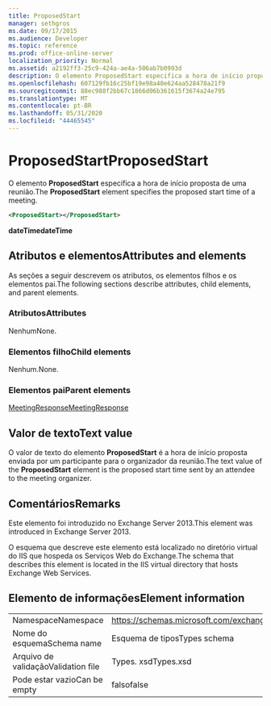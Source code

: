 ```yaml
---
title: ProposedStart
manager: sethgros
ms.date: 09/17/2015
ms.audience: Developer
ms.topic: reference
ms.prod: office-online-server
localization_priority: Normal
ms.assetid: a2192ff3-25c9-424a-ae4a-506ab7b0993d
description: O elemento ProposedStart especifica a hora de início proposta de uma reunião.
ms.openlocfilehash: 607129fb16c25bf19e98a40e624aa528478a21f9
ms.sourcegitcommit: 88ec988f2bb67c1866d06b361615f3674a24e795
ms.translationtype: MT
ms.contentlocale: pt-BR
ms.lasthandoff: 05/31/2020
ms.locfileid: "44465545"
---
```

# <a name="proposedstart"></a><span data-ttu-id="7588c-103">ProposedStart</span><span class="sxs-lookup"><span data-stu-id="7588c-103">ProposedStart</span></span>

<span data-ttu-id="7588c-104">O elemento **ProposedStart** especifica a hora de início proposta de uma reunião.</span><span class="sxs-lookup"><span data-stu-id="7588c-104">The **ProposedStart** element specifies the proposed start time of a meeting.</span></span> 
  
```XML
<ProposedStart></ProposedStart>
```

 <span data-ttu-id="7588c-105">**dateTime**</span><span class="sxs-lookup"><span data-stu-id="7588c-105">**dateTime**</span></span>
## <a name="attributes-and-elements"></a><span data-ttu-id="7588c-106">Atributos e elementos</span><span class="sxs-lookup"><span data-stu-id="7588c-106">Attributes and elements</span></span>

<span data-ttu-id="7588c-107">As seções a seguir descrevem os atributos, os elementos filhos e os elementos pai.</span><span class="sxs-lookup"><span data-stu-id="7588c-107">The following sections describe attributes, child elements, and parent elements.</span></span>
  
### <a name="attributes"></a><span data-ttu-id="7588c-108">Atributos</span><span class="sxs-lookup"><span data-stu-id="7588c-108">Attributes</span></span>

<span data-ttu-id="7588c-109">Nenhum</span><span class="sxs-lookup"><span data-stu-id="7588c-109">None.</span></span>
  
### <a name="child-elements"></a><span data-ttu-id="7588c-110">Elementos filho</span><span class="sxs-lookup"><span data-stu-id="7588c-110">Child elements</span></span>

<span data-ttu-id="7588c-111">Nenhum.</span><span class="sxs-lookup"><span data-stu-id="7588c-111">None.</span></span>
  
### <a name="parent-elements"></a><span data-ttu-id="7588c-112">Elementos pai</span><span class="sxs-lookup"><span data-stu-id="7588c-112">Parent elements</span></span>

[<span data-ttu-id="7588c-113">MeetingResponse</span><span class="sxs-lookup"><span data-stu-id="7588c-113">MeetingResponse</span></span>](meetingresponse.md)
  
## <a name="text-value"></a><span data-ttu-id="7588c-114">Valor de texto</span><span class="sxs-lookup"><span data-stu-id="7588c-114">Text value</span></span>

<span data-ttu-id="7588c-115">O valor de texto do elemento **ProposedStart** é a hora de início proposta enviada por um participante para o organizador da reunião.</span><span class="sxs-lookup"><span data-stu-id="7588c-115">The text value of the **ProposedStart** element is the proposed start time sent by an attendee to the meeting organizer.</span></span> 
  
## <a name="remarks"></a><span data-ttu-id="7588c-116">Comentários</span><span class="sxs-lookup"><span data-stu-id="7588c-116">Remarks</span></span>

<span data-ttu-id="7588c-117">Este elemento foi introduzido no Exchange Server 2013.</span><span class="sxs-lookup"><span data-stu-id="7588c-117">This element was introduced in Exchange Server 2013.</span></span>
  
<span data-ttu-id="7588c-118">O esquema que descreve este elemento está localizado no diretório virtual do IIS que hospeda os Serviços Web do Exchange.</span><span class="sxs-lookup"><span data-stu-id="7588c-118">The schema that describes this element is located in the IIS virtual directory that hosts Exchange Web Services.</span></span>
  
## <a name="element-information"></a><span data-ttu-id="7588c-119">Elemento de informações</span><span class="sxs-lookup"><span data-stu-id="7588c-119">Element information</span></span>

|||
|:-----|:-----|
|<span data-ttu-id="7588c-120">Namespace</span><span class="sxs-lookup"><span data-stu-id="7588c-120">Namespace</span></span>  <br/> |https://schemas.microsoft.com/exchange/services/2006/types  <br/> |
|<span data-ttu-id="7588c-121">Nome do esquema</span><span class="sxs-lookup"><span data-stu-id="7588c-121">Schema name</span></span>  <br/> |<span data-ttu-id="7588c-122">Esquema de tipos</span><span class="sxs-lookup"><span data-stu-id="7588c-122">Types schema</span></span>  <br/> |
|<span data-ttu-id="7588c-123">Arquivo de validação</span><span class="sxs-lookup"><span data-stu-id="7588c-123">Validation file</span></span>  <br/> |<span data-ttu-id="7588c-124">Types. xsd</span><span class="sxs-lookup"><span data-stu-id="7588c-124">Types.xsd</span></span>  <br/> |
|<span data-ttu-id="7588c-125">Pode estar vazio</span><span class="sxs-lookup"><span data-stu-id="7588c-125">Can be empty</span></span>  <br/> |<span data-ttu-id="7588c-126">falso</span><span class="sxs-lookup"><span data-stu-id="7588c-126">false</span></span>  <br/> |
   

